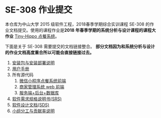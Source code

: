# SE-308 作业提交



本仓库为中山大学 2015 级软件工程，2018春季学期综合实训课程 SE-308 的作业文档提交。使用的课程作业是**2018 年春季学期的系统分析与设计课程的课程大作业** [Tiny-Hippo 点餐系统](https://rookies-sysu.github.io/Dashboard/)。



下面是关于 SE-308 需要提交的文档链接整合。 **部分文档因为和系统分析与设计的作业文档高度重合所以可能会直接链接过去。**



1. [安装包与安装部署说明](安装包与安装部署说明)
2. [用户手册](用户手册)
3. 所有源代码
   1. [微信小程序点餐系统前端](https://github.com/rookies-sysu/Order-System-Frontend/releases/tag/final)
   2. [商家管理系统 web 前端](https://github.com/rookies-sysu/Management-System-Frontend/releases/tag/final)
   3. [服务端+后台+数据库](https://github.com/rookies-sysu/Order-System-Backend/releases/tag/final)
4. [软件需求规格说明书(SRS)](软件需求规格说明书)
5. [软件设计文档(SDS)](软件设计文档)
6. [小组分工与贡献率说明](小组分工与贡献率说明)



